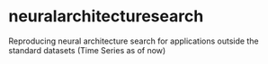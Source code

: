 # neuralarchitecturesearch
Reproducing neural architecture search for applications outside the standard datasets (Time Series as of now)
